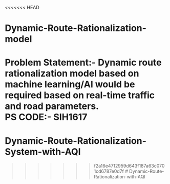 <<<<<<< HEAD
# Dynamic-Route-Rationalization-model
Problem Statement:- Dynamic route rationalization model based on machine learning/AI would be required based on real-time traffic and road parameters.
<br>
PS CODE:- SIH1617 
=======
# Dynamic-Route-Rationalization-System-with-AQI
>>>>>>> f2a16e4712959d643f187a63c0701cd6787e0d7f
#   D y n a m i c - R o u t e - R a t i o n a l i z a t i o n - w i t h - A Q I  
 